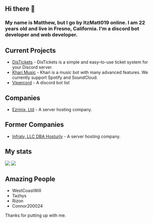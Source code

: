 ## Hi there 👋

<h3>My name is Matthew, but I go by ItzMatt019 online. I am 22 years old and live in Fresno, California. I'm a discord bot developer and web developer.</h3>

<h2>Current Projects</h2>
<ul>
  <li><a href="https://distickets.com/"> DisTickets</a> - DisTickets is a simple and easy-to-use ticket system for your Discord server.</li>
  <li><a href="https://kharibot.xyz/"> Khari Music</a> - Khari is a music bot with many advanced features. We currently support Spotify and SoundCloud.</li>
  <li><a href="https://vipercord.com">Vipercord</a> - A discord bot list</li>
</ul>


<h2>Companies</h2>
<ul>
  <li><a href="https://ezrinix.com">Ezrinix, Ltd</a> - A server hosting company.</li>
</ul>

<h2>Former Companies</h2>
<ul>
  <li><a href="https://hosturly.com">Infraly, LLC DBA Hosturly</a> - A server hosting company.</li>
</ul>

<h2>My stats</h2>
<img src="https://github-readme-stats.vercel.app/api?username=itzmatt019&show_icons=true&theme=radical&count_private=true&include_all_commits=true">
<img src="https://github-readme-stats.vercel.app/api/top-langs/?username=itzmatt019&theme=radical&layout=compact">

<h2>Amazing People</h2>
<ul>
  <li>WestCoastWill</li>
  <li>Tazhys</li>
  <li>Rizon</li>
  <li>Connor200024</li>
</ul>

Thanks for putting up with me.
